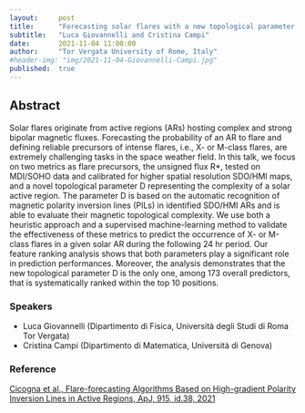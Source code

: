 ```yaml
---
layout:     post
title:      "Forecasting solar flares with a new topological parameter and a supervised machine-learning method"
subtitle:   "Luca Giovannelli and Cristina Campi"
date:       2021-11-04 11:00:00
author:     "Tor Vergata University of Rome, Italy"
#header-img: "img/2021-11-04-Giovannelli-Campi.jpg"
published:  true
---
```


## Abstract
Solar flares originate from active regions (ARs) hosting complex and strong bipolar magnetic fluxes. Forecasting the probability of an AR to flare and defining reliable precursors of intense flares, i.e., X- or M-class flares, are extremely challenging tasks in the space weather field. In this talk, we focus on two metrics as flare precursors, the unsigned flux R*, tested on MDI/SOHO data and calibrated for higher spatial resolution SDO/HMI maps, and a novel topological parameter D representing the complexity of a solar active region. The parameter D is based on the automatic recognition of magnetic polarity inversion lines (PILs) in identified SDO/HMI ARs and is able to evaluate their magnetic topological complexity. We use both a heuristic approach and a supervised machine-learning method to validate the effectiveness of these metrics to predict the occurrence of X- or M-class flares in a given solar AR during the following 24 hr period. Our feature ranking analysis shows that both parameters play a significant role in prediction performances. Moreover, the analysis demonstrates that the new topological parameter D is the only one, among 173 overall predictors, that is systematically ranked within the top 10 positions.

### Speakers
* Luca Giovannelli (Dipartimento di Fisica, Università degli Studi di Roma Tor Vergata)
* Cristina Campi (Dipartimento di Matematica, Università di Genova)


### Reference
[Cicogna et al., Flare-forecasting Algorithms Based on High-gradient Polarity Inversion Lines in Active Regions, ApJ, 915, id.38, 2021](https://ui.adsabs.harvard.edu/abs/2021ApJ...915...38C/abstract)
